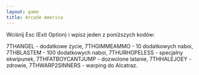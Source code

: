```yaml
---
layout: game
title: Arcade America
---
```


Wciśnij Esc (Exit Option) i wpisz jeden z poniższych kodów:

7THANGEL          		- dodatkowe życie,
7THGIMMEAMMO      	- 10 dodatkowych naboi,
7THBLASTEM        		- 100 dodatkowych naboi,
7THURHOPELESS     	- specjalny ekwipunek,
7THFATBOYCANTJUMP	- dozwolone latanie,
7THHALEJOEY       		- zdrowie,
7THWARP2SINNERS   	- warping do Alcatraz.
